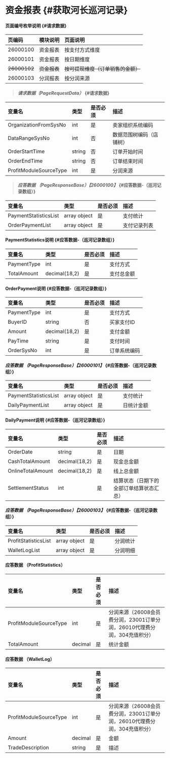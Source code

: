 # 资金报表 {#获取河长巡河记录}

#### 页面编号枚举说明 {#请求数据}

| 页编码 | 模块说明 | 页面说明 |
| :--- | :--- | :--- |
| 26000100 | 资金报表 | 按支付方式维度 |
| 26000101 | 资金报表 | 按日期维度 |
| ~~26000102~~ | ~~资金报表~~ | ~~按可提现维度（订单销售的金额）~~ |
| 26000103 | 分润报表 | 按分润来源 |

> #### _请求数据（PageRequestData）_ {#请求数据}

| 变量名 | 类型 | 是否必须 | 描述 |
| :--- | :--- | :--- | :--- |
| OrganizationFromSysNo | int | 是 | 卖家组织系统编码 |
| DataRangeSysNo | int | 否 | 数据范围树编码（店铺树） |
| OrderStartTime | string | 否 | 订单开始时间 |
| OrderEndTime | string | 否 | 订单结束时间 |
| ProfitModuleSourceType | int | 是 | 分润来源 |


> #### _应答数据 （PageResponseBase）【26000100】_ {#应答数据-（巡河记录数组）}

| 变量名 | 类型 | 是否必须 | 描述 |
| :--- | :--- | :--- | :--- |
| PaymentStatisticsList | array object | 是 | 支付统计 |
| OrderPaymentList | array object | 是 | 支付记录列表 |

#### PaymentStatistics说明 {#应答数据-（巡河记录数组）}

| 变量名 | 类型 | 是否必须 | 描述 |
| :--- | :--- | :--- | :--- |
| PaymentType | int | 是 | 支付方式 |
| TotalAmount | decimal\(18,2\) | 是 | 支付总金额 |

#### OrderPayment说明 {#应答数据-（巡河记录数组）}

| 变量名 | 类型 | 是否必须 | 描述 |
| :--- | :--- | :--- | :--- |
| PaymentType | int | 是 | 支付方式 |
| BuyerID | string | 否 | 买家支付ID |
| Amount | decimal\(18,2\) | 是 | 支付金额 |
| PayTime | string | 是 | 支付时间 |
| OrderSysNo | int | 是 | 订单系统编码 |

#### _应答数据 （PageResponseBase）【26000101】_ {#应答数据-（巡河记录数组）}

| 变量名 | 类型 | 是否必须 | 描述 |
| :--- | :--- | :--- | :--- |
| PaymentStatisticsList | array object | 是 | 支付统计 |
| DailyPaymentList | array object | 是 | 日统计金额 |

#### DailyPayment说明 {#应答数据-（巡河记录数组）}

| 变量名 | 类型 | 是否必须 | 描述 |
| :--- | :--- | :--- | :--- |
| OrderDate | string | 是 | 日期 |
| CashTotalAmount | decimal\(18,2\) | 是 | 现金总金额 |
| OnlineTotalAmount | decimal\(18,2\) | 是 | 线上总金额 |
| SettlementStatus | int | 是 | 结算状态（日期下的全部订单结算状态汇总） |

#### _应答数据 （PageResponseBase）【26000103】_ {#应答数据-（巡河记录数组）}

| 变量名 | 类型 | 是否必须 | 描述 |
| :--- | :--- | :--- | :--- |
| ProfitStatisticsList | array object | 是 | 分润统计 |
| WalletLogList | array object | 是 | 分润明细 |

#### 应答数据 （ProfitStatistics）
| 变量名 | 类型 | 是否必须 | 描述 |
| :--- | :--- | :--- | :--- |
| ProfitModuleSourceType | int | 是 | 分润来源（26008会员费分润，23001订单分润，26010代理费分润，304充值积分） |
| TotalAmount| decimal | 是 | 统计金额 |

#### 应答数据 （WalletLog）
| 变量名 | 类型 | 是否必须 | 描述 |
| :--- | :--- | :--- | :--- |
| ProfitModuleSourceType | int | 是 | 分润来源（26008会员费分润，23001订单分润，26010代理费分润，304充值积分） |
| Amount | decimal | 是 | 金额 |
| TradeDescription| string| 是 | 描述 |














